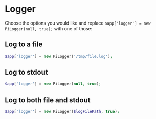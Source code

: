 # Logger

Choose the options you would like and replace ```$app['logger'] = new PiLogger(null, true);``` with one of those:

## Log to a file

```php
$app['logger'] = new PiLogger('/tmp/file.log');
```

## Log to stdout

```php
$app['logger'] = new PiLogger(null, true);
```

## Log to both file and stdout

```php
$app['logger'] = new PiLogger($logFilePath, true);
```
